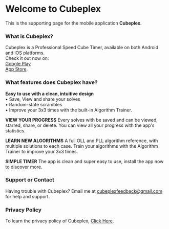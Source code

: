 # Welcome to Cubeplex

This is the supporting page for the mobile application **Cubeplex**.

### What is Cubeplex?
Cubeplex is a Professional Speed Cube Timer, available on both Android and iOS platforms.   
Check it out now on:   
[Google Play](https://play.google.com/store/apps/details?id=com.mrggto.cubeplex)    
[App Store](https://apps.apple.com/us/app/id1528934901#?platform=iphone).     

### What features does Cubeplex have?
**Easy to use with a clean, intuitive design**  
• Save, View and share your solves  
• Random-state scrambles  
• Improve your 3x3 times with the built-in Algorithm Trainer.  

**VIEW YOUR PROGRESS**
Every solves with be saved and can be viewed, starred, share, or delete. You can view all your progress with the app's statistics.

**LEARN NEW ALGORITHMS**
A full OLL and PLL algorithm reference, with multiple solutions to each case. Train your algorithms with the Algorithm Trainer to improve your 3x3 times.

**SIMPLE TIMER**
The app is clean and super easy to use, install the app now to discover more.

### Support or Contact
Having trouble with Cubeplex? Email me at cubeplexfeedback@gmail.com for help and support.

### Privacy Policy 
To learn the privacy policy of Cubeplex, [Click Here](https://cubeplex.flycricket.io/privacy.html).
